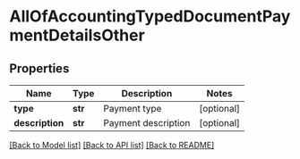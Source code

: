 # AllOfAccountingTypedDocumentPaymentDetailsOther

## Properties
Name | Type | Description | Notes
------------ | ------------- | ------------- | -------------
**type** | **str** | Payment type | [optional] 
**description** | **str** | Payment description | [optional] 

[[Back to Model list]](../README.md#documentation-for-models) [[Back to API list]](../README.md#documentation-for-api-endpoints) [[Back to README]](../README.md)

